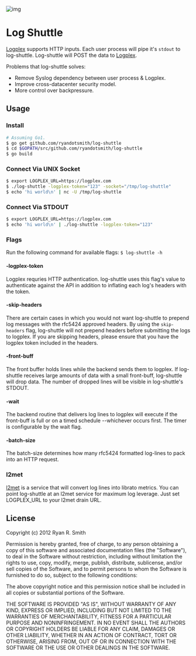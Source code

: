 ![img](http://f.cl.ly/items/3o1i1M3i250F1j0Y3r2O/Space-shuttle-Endeavour-008.jpeg)

# Log Shuttle

[Logplex](https://github.com/heroku/logplex) supports HTTP inputs. Each user process will pipe it's `stdout` to log-shuttle. Log-shuttle will POST the data to [Logplex](https://github.com/heroku/logplex).

Problems that log-shuttle solves:

* Remove Syslog dependency between user process & Logplex.
* Improve cross-datacenter security model.
* More control over backpressure.

## Usage

### Install

```bash
# Assuming Go1.
$ go get github.com/ryandotsmith/log-shuttle
$ cd $GOPATH/src/github.com/ryandotsmith/log-shuttle
$ go build
```

### Connect Via UNIX Socket

```bash
$ export LOGPLEX_URL=https://logplex.com
$ ./log-shuttle -logplex-token="123" -socket="/tmp/log-shuttle"
$ echo 'hi world\n' | nc -U /tmp/log-shuttle
```

### Connect Via STDOUT

```bash
$ export LOGPLEX_URL=https://logplex.com
$ echo 'hi world\n' | ./log-shuttle -logplex-token="123"
```

### Flags

Run the following command for available flags: `$ log-shuttle -h`

#### -logplex-token

Logplex requries HTTP authentication. log-shuttle uses this flag's value to authenticate against the API in addition to inflating each log's headers with the token.

#### -skip-headers

There are certain cases in which you would not want log-shuttle to prepend log messages with the rfc5424 approved headers. By using the `skip-headers` flag, log-shuttle will not prepend headers before submitting the logs to logplex. If you are skipping headers, please ensure that you have the logplex token included in the headers.

#### -front-buff

The front buffer holds lines while the backend sends them to logplex. If log-shuttle receives large amounts of data with a small front-buff, log-shuttle will drop data. The number of dropped lines will be visible in log-shuttle's STDOUT.

#### -wait

The backend routine that delivers log lines to logplex will execute if the front-buff is full or on a timed schedule --whichever occurs first. The timer is configurable by the wait flag.

#### -batch-size

The batch-size determines how many rfc5424 formatted log-lines to pack into an HTTP request.

### l2met

[l2met](https://github.com/ryandotsmith/l2met) is a service that will convert log lines into librato metrics. You can point log-shuttle at an l2met service for maximum log leverage. Just set LOGPLEX_URL to your l2met drain URL.

## License

Copyright (c) 2012 Ryan R. Smith

Permission is hereby granted, free of charge, to any person obtaining a copy of this software and associated documentation files (the "Software"), to deal in the Software without restriction, including without limitation the rights to use, copy, modify, merge, publish, distribute, sublicense, and/or sell copies of the Software, and to permit persons to whom the Software is furnished to do so, subject to the following conditions:

The above copyright notice and this permission notice shall be included in all copies or substantial portions of the Software.

THE SOFTWARE IS PROVIDED "AS IS", WITHOUT WARRANTY OF ANY KIND, EXPRESS OR IMPLIED, INCLUDING BUT NOT LIMITED TO THE WARRANTIES OF MERCHANTABILITY, FITNESS FOR A PARTICULAR PURPOSE AND NONINFRINGEMENT. IN NO EVENT SHALL THE AUTHORS OR COPYRIGHT HOLDERS BE LIABLE FOR ANY CLAIM, DAMAGES OR OTHER LIABILITY, WHETHER IN AN ACTION OF CONTRACT, TORT OR OTHERWISE, ARISING FROM, OUT OF OR IN CONNECTION WITH THE SOFTWARE OR THE USE OR OTHER DEALINGS IN THE SOFTWARE.
